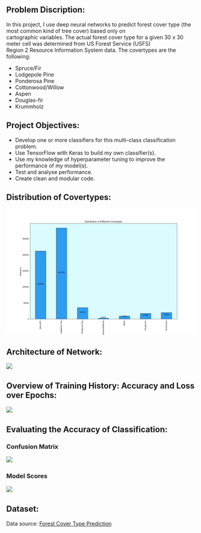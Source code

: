 ## Problem Discription:
In this project, I use deep neural networks to predict forest cover type (the most common kind of tree cover) based only on \
cartographic variables. The actual forest cover type for a given 30 x 30 meter cell was determined from US Forest Service (USFS)\
Region 2 Resource Information System data. The covertypes are the following:
- Spruce/Fir
- Lodgepole Pine
- Ponderosa Pine
- Cottonwood/Willow
- Aspen
- Douglas-fir
- Krummholz

## Project Objectives:
- Develop one or more classifiers for this multi-class classification problem.
- Use TensorFlow with Keras to build my own classifier(s). 
- Use my knowledge of hyperparameter tuning to improve the performance of my model(s).
- Test and analyse performance.
- Create clean and modular code.

## Distribution of Covertypes:
![](https://github.com/Friedrich94326/AI_and_Data_Science/blob/Python/Deep%20Learning/Projects/Forest_Covertype_Classification/distribution%20of%20cover%20types.png)

## Architecture of Network:
![](https://github.com/Friedrich94326/AI_and_Data_Science/blob/Python/Deep%20Learning/Projects/Forest_Covertype_Classification/Trained_Models/covertype_3_layered_classifier/Model_Architecture.png)

## Overview of Training History: Accuracy and Loss over Epochs:
![](https://github.com/Friedrich94326/AI_and_Data_Science/blob/Python/Deep%20Learning/Projects/Forest_Covertype_Classification/Outputs/acc_loss_plot.png)

## Evaluating the Accuracy of Classification:

### Confusion Matrix
![](https://github.com/Friedrich94326/AI_and_Data_Science/blob/Python/Deep%20Learning/Projects/Forest_Covertype_Classification/Outputs/confusion_matrix.png)

### Model Scores
![](https://github.com/Friedrich94326/AI_and_Data_Science/blob/Python/Deep%20Learning/Projects/Forest_Covertype_Classification/Trained_Models/covertype_3_layered_classifier/Model_Score.jpg)


## Dataset:
Data source: [Forest Cover Type Prediction](https://www.kaggle.com/c/forest-cover-type-prediction)
